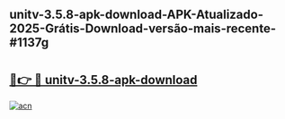 ## unitv-3.5.8-apk-download-APK-Atualizado-2025-Grátis-Download-versão-mais-recente-#1137g

# <h2><a href="https://ainizakaria.my?title=unitv-3.5.8-apk-download&ref=20M">🔗👉 🔴 unitv-3.5.8-apk-download</a></h2>

[![acn](https://github.com/user-attachments/assets/0f9c940e-d8b0-45ae-aac7-cd30a18b3e1c)](https://ainizakaria.my?title=unitv-3.5.8-apk-download&ref=20M)

